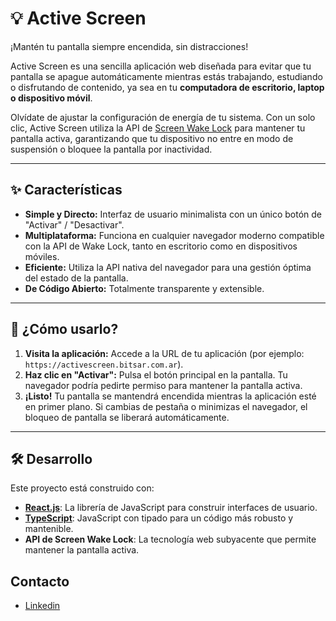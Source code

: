 # 💡 Active Screen

¡Mantén tu pantalla siempre encendida, sin distracciones!

Active Screen es una sencilla aplicación web diseñada para evitar que tu pantalla se apague automáticamente mientras estás trabajando, estudiando o disfrutando de contenido, ya sea en tu **computadora de escritorio, laptop o dispositivo móvil**.

Olvídate de ajustar la configuración de energía de tu sistema. Con un solo clic, Active Screen utiliza la API de [Screen Wake Lock](https://developer.mozilla.org/es/docs/Web/API/Screen_Wake_Lock_API) para mantener tu pantalla activa, garantizando que tu dispositivo no entre en modo de suspensión o bloquee la pantalla por inactividad.

---

## ✨ Características

* **Simple y Directo:** Interfaz de usuario minimalista con un único botón de "Activar" / "Desactivar".
* **Multiplataforma:** Funciona en cualquier navegador moderno compatible con la API de Wake Lock, tanto en escritorio como en dispositivos móviles.
* **Eficiente:** Utiliza la API nativa del navegador para una gestión óptima del estado de la pantalla.
* **De Código Abierto:** Totalmente transparente y extensible.

---

## 🚀 ¿Cómo usarlo?

1.  **Visita la aplicación:** Accede a la URL de tu aplicación (por ejemplo: `https://activescreen.bitsar.com.ar`).
2.  **Haz clic en "Activar":** Pulsa el botón principal en la pantalla. Tu navegador podría pedirte permiso para mantener la pantalla activa.
3.  **¡Listo!** Tu pantalla se mantendrá encendida mientras la aplicación esté en primer plano. Si cambias de pestaña o minimizas el navegador, el bloqueo de pantalla se liberará automáticamente.

---

## 🛠️ Desarrollo

Este proyecto está construido con:

* **[React.js](https://react.dev/)**: La librería de JavaScript para construir interfaces de usuario.
* **[TypeScript](https://www.typescriptlang.org/)**: JavaScript con tipado para un código más robusto y mantenible.
* **API de Screen Wake Lock**: La tecnología web subyacente que permite mantener la pantalla activa.

## Contacto
* [Linkedin](https://www.linkedin.com/in/roseabdev/)
